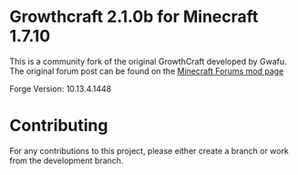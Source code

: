 # Growthcraft 2.1.0b for Minecraft 1.7.10

This is a community fork of the original GrowthCraft developed by Gwafu. The 
original forum post can be found on the [Minecraft Forums mod page](http://www.minecraftforum.net/forums/mapping-and-modding/minecraft-mods/1286298-growthcraft-jul-15-2014-proper-1-7-10-release)

Forge Version: 10.13.4.1448

# Contributing 

For any contributions to this project, please either create a branch or work from the development branch.
